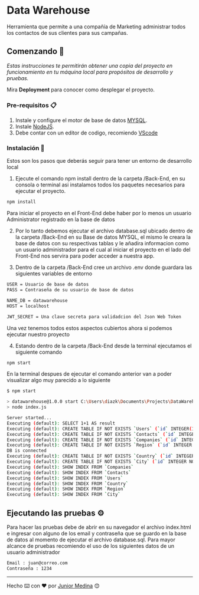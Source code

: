 # Data Warehouse

Herramienta que permite a una compañía de Marketing administrar todos los contactos de sus clientes para sus campañas.

## Comenzando 🚀

_Estas instrucciones te permitirán obtener una copia del proyecto en funcionamiento en tu máquina local para propósitos de desarrollo y pruebas._

Mira **Deployment** para conocer como desplegar el proyecto.

### Pre-requisitos 📋

1. Instale y configure el motor de base de datos [MYSQL](https://www.mysql.com/downloads/).
2. Instale [NodeJS](https://nodejs.org/es/).
3. Debe contar con un editor de codigo, recomiendo [VScode](https://code.visualstudio.com/)

### Instalación 🔧

Estos son los pasos que deberás seguir para tener un entorno de desarrollo local

1. Ejecute el comando npm install dentro de la carpeta /Back-End, en su consola o terminal asi instalamos todos los paquetes necesarios para ejecutar el proyecto.

```Bash
npm install
```

Para iniciar el proyecto en el Front-End debe haber por lo menos un usuario Administrator registrado en la base de datos

2. Por lo tanto debemos ejecutar el archivo database.sql ubicado dentro de la carpeta /Back-End en su Base de datos MYSQL, el mismo le creara la base de datos con su respectivas tablas y le añadira informacion como un usuario administrador para el cual al iniciar el proyecto en el lado del Front-End nos servira para poder acceder a nuestra app.

3. Dentro de la carpeta /Back-End cree un archivo .env donde guardara las siguientes variables de entorno

```Bash
USER = Usuario de base de datos
PASS = Contraseña de su usuario de base de datos

NAME_DB = datawarehouse
HOST = localhost

JWT_SECRET = Una clave secreta para validadcion del Json Web Token
```

Una vez tenemos todos estos aspectos cubiertos ahora si podemos ejecutar nuestro proyecto

4. Estando dentro de la carpeta /Back-End desde la terminal ejecutamos el siguiente comando

```Bash
npm start
```

En la terminal despues de ejecutar el comando anterior van a poder visualizar algo muy parecido a lo siguiente

```Bash
$ npm start

> datawarehouse@1.0.0 start C:\Users\diazk\Documents\Projects\DataWarehouse\DataWarehouse\Back-End
> node index.js

Server started...
Executing (default): SELECT 1+1 AS result
Executing (default): CREATE TABLE IF NOT EXISTS `Users` (`id` INTEGER(10) NOT NULL auto_increment , `firstName` VARCHAR(50) NOT NULL, `lastName` VARCHAR(50) NOT NULL, `email` VARCHAR(50) NOT NULL, `profile` VARCHAR(20) NOT NULL, `password` VARCHAR(255) NOT NULL, PRIMARY KEY (`id`)) ENGINE=InnoDB;
Executing (default): CREATE TABLE IF NOT EXISTS `Contacts` (`id` INTEGER NOT NULL auto_increment , `name` VARCHAR(50) NOT NULL, `lastname` VARCHAR(50) NOT NULL, `email` VARCHAR(50) NOT NULL, `company` VARCHAR(50) NOT NULL, `region` VARCHAR(50) NOT NULL, `country` VARCHAR(50) NOT NULL, `city` VARCHAR(50) NOT NULL, `address` VARCHAR(50) NOT NULL, `interest` VARCHAR(50) NOT NULL, PRIMARY KEY (`id`)) ENGINE=InnoDB;
Executing (default): CREATE TABLE IF NOT EXISTS `Companies` (`id` INTEGER NOT NULL auto_increment , `name` VARCHAR(50) NOT NULL, `country` VARCHAR(50) NOT NULL, `city` VARCHAR(50) NOT NULL, `address` VARCHAR(50) NOT NULL, `email` VARCHAR(50) NOT NULL, `phone` VARCHAR(50) NOT NULL, PRIMARY KEY (`id`)) ENGINE=InnoDB;
Executing (default): CREATE TABLE IF NOT EXISTS `Region` (`id` INTEGER NOT NULL auto_increment , `name` VARCHAR(50), PRIMARY KEY (`id`)) ENGINE=InnoDB;
DB is connected
Executing (default): CREATE TABLE IF NOT EXISTS `Country` (`id` INTEGER NOT NULL auto_increment , `name` VARCHAR(50), `RegionId` INTEGER, PRIMARY KEY (`id`), FOREIGN KEY (`RegionId`) REFERENCES `Region` (`id`) ON DELETE SET NULL ON UPDATE CASCADE) ENGINE=InnoDB;
Executing (default): CREATE TABLE IF NOT EXISTS `City` (`id` INTEGER NOT NULL auto_increment , `name` VARCHAR(15), `CountryId` INTEGER, PRIMARY KEY (`id`), FOREIGN KEY (`CountryId`) REFERENCES `Country` (`id`) ON DELETE SET NULL ON UPDATE CASCADE) ENGINE=InnoDB;
Executing (default): SHOW INDEX FROM `Companies`
Executing (default): SHOW INDEX FROM `Contacts`
Executing (default): SHOW INDEX FROM `Users`
Executing (default): SHOW INDEX FROM `Country`
Executing (default): SHOW INDEX FROM `Region`
Executing (default): SHOW INDEX FROM `City`

```

## Ejecutando las pruebas ⚙️

Para hacer las pruebas debe de abrir en su navegador el archivo index.html e ingresar con alguno de los email y contraseña que se guardo en la base de datos al momento de ejecutar el archivo database.sql. Para mayor alcance de pruebas recomiendo el uso de los siguientes datos de un usuario administrador

```Bash
Email : juan@correo.com
Contraseña : 1234
```

---

Hecho ⌨️ con ❤️ por [Junior Medina](https://github.com/juniiormediina) 😊

